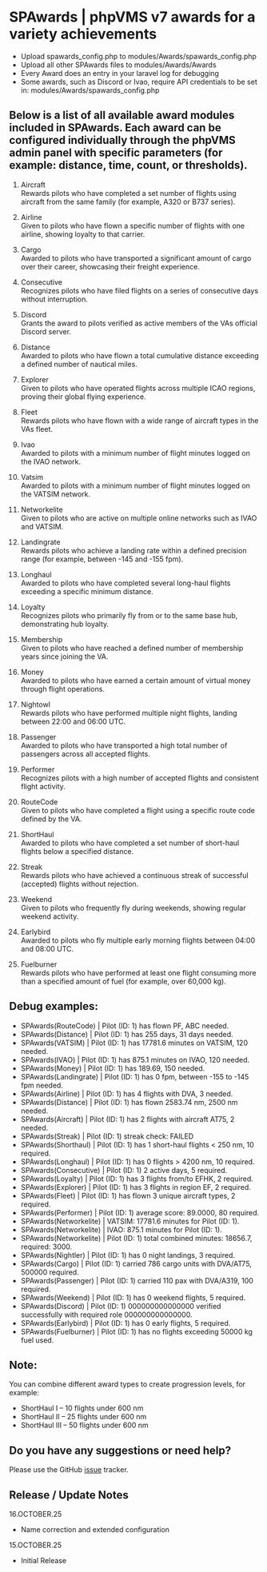 # SPAwards | phpVMS v7 awards for a variety achievements

* Upload spawards_config.php to modules/Awards/spawards_config.php
* Upload all other SPAwards files to modules/Awards/Awards
* Every Award does an entry in your laravel log for debugging
* Some awards, such as Discord or Ivao, require API credentials to be set in: modules/Awards/spawards_config.php

## Below is a list of all available award modules included in SPAwards. Each award can be configured individually through the phpVMS admin panel with specific parameters (for example: distance, time, count, or thresholds).

1. Aircraft<br>
Rewards pilots who have completed a set number of flights using aircraft from the same family (for example, A320 or B737 series).

3. Airline<br>
Given to pilots who have flown a specific number of flights with one airline, showing loyalty to that carrier.

4. Cargo<br>
Awarded to pilots who have transported a significant amount of cargo over their career, showcasing their freight experience.

5. Consecutive<br>
Recognizes pilots who have filed flights on a series of consecutive days without interruption.

6. Discord<br>
Grants the award to pilots verified as active members of the VAs official Discord server.

7. Distance<br>
Awarded to pilots who have flown a total cumulative distance exceeding a defined number of nautical miles.

8. Explorer<br>
Given to pilots who have operated flights across multiple ICAO regions, proving their global flying experience.

9. Fleet<br>
Rewards pilots who have flown with a wide range of aircraft types in the VAs fleet.

10. Ivao<br>
Awarded to pilots with a minimum number of flight minutes logged on the IVAO network.

11. Vatsim<br>
Awarded to pilots with a minimum number of flight minutes logged on the VATSIM network.

12. Networkelite<br>
Given to pilots who are active on multiple online networks such as IVAO and VATSIM.

13. Landingrate<br>
Rewards pilots who achieve a landing rate within a defined precision range (for example, between -145 and -155 fpm).

14. Longhaul<br>
Awarded to pilots who have completed several long-haul flights exceeding a specific minimum distance.

15. Loyalty<br>
Recognizes pilots who primarily fly from or to the same base hub, demonstrating hub loyalty.

16. Membership<br>
Given to pilots who have reached a defined number of membership years since joining the VA.

17. Money<br>
Awarded to pilots who have earned a certain amount of virtual money through flight operations.

18. Nightowl<br>
Rewards pilots who have performed multiple night flights, landing between 22:00 and 06:00 UTC.

19. Passenger<br>
Awarded to pilots who have transported a high total number of passengers across all accepted flights.

20. Performer<br>
Recognizes pilots with a high number of accepted flights and consistent flight activity.

21. RouteCode<br>
Given to pilots who have completed a flight using a specific route code defined by the VA.

22. ShortHaul<br>
Awarded to pilots who have completed a set number of short-haul flights below a specified distance.

23. Streak<br>
Rewards pilots who have achieved a continuous streak of successful (accepted) flights without rejection.

24. Weekend<br>
Given to pilots who frequently fly during weekends, showing regular weekend activity.

25. Earlybird<br>
Awarded to pilots who fly multiple early morning flights between 04:00 and 08:00 UTC.

26. Fuelburner<br>
Rewards pilots who have performed at least one flight consuming more than a specified amount of fuel (for example, over 60,000 kg).

## Debug examples:

* SPAwards(RouteCode) | Pilot (ID: 1) has flown PF, ABC needed.  
* SPAwards(Distance) | Pilot (ID: 1) has 255 days, 31 days needed.  
* SPAwards(VATSIM) | Pilot (ID: 1) has 17781.6 minutes on VATSIM, 120 needed.  
* SPAwards(IVAO) | Pilot (ID: 1) has 875.1 minutes on IVAO, 120 needed.  
* SPAwards(Money) | Pilot (ID: 1) has 189.69, 150 needed.  
* SPAwards(Landingrate) | Pilot (ID: 1) has 0 fpm, between -155 to -145 fpm needed.  
* SPAwards(Airline) | Pilot (ID: 1) has 4 flights with DVA, 3 needed.  
* SPAwards(Distance) | Pilot (ID: 1) has flown 2583.74 nm, 2500 nm needed.  
* SPAwards(Aircraft) | Pilot (ID: 1) has 2 flights with aircraft AT75, 2 needed.  
* SPAwards(Streak) | Pilot (ID: 1) streak check: FAILED  
* SPAwards(Shorthaul) | Pilot (ID: 1) has 1 short-haul flights < 250 nm, 10 required.  
* SPAwards(Longhaul) | Pilot (ID: 1) has 0 flights > 4200 nm, 10 required.  
* SPAwards(Consecutive) | Pilot (ID: 1) 2 active days, 5 required.  
* SPAwards(Loyalty) | Pilot (ID: 1) has 3 flights from/to EFHK, 2 required.  
* SPAwards(Explorer) | Pilot (ID: 1) has 3 flights in region EF, 2 required.  
* SPAwards(Fleet) | Pilot (ID: 1) has flown 3 unique aircraft types, 2 required.  
* SPAwards(Performer) | Pilot (ID: 1) average score: 89.0000,  80 required.  
* SPAwards(Networkelite) | VATSIM: 17781.6 minutes for Pilot (ID: 1).  
* SPAwards(Networkelite) | IVAO: 875.1 minutes for Pilot (ID: 1).  
* SPAwards(Networkelite) | Pilot (ID: 1) total combined minutes: 18656.7, required: 3000.  
* SPAwards(Nightler) | Pilot (ID: 1) has 0 night landings, 3 required.  
* SPAwards(Cargo) | Pilot (ID: 1) carried 786 cargo units with DVA/AT75, 500000 required.  
* SPAwards(Passenger) | Pilot (ID: 1) carried 110 pax with DVA/A319, 100 required.  
* SPAwards(Weekend) | Pilot (ID: 1) has 0 weekend flights, 5 required.  
* SPAwards(Discord) | Pilot (ID: 1) 000000000000000 verified successfully with required role 000000000000000.  
* SPAwards(Earlybird) | Pilot (ID: 1) has 0 early flights, 5 required.  
* SPAwards(Fuelburner) | Pilot (ID: 1) has no flights exceeding 50000 kg fuel used. 

## Note:

You can combine different award types to create progression levels, for example:

- ShortHaul I – 10 flights under 600 nm
- ShortHaul II – 25 flights under 600 nm
- ShortHaul III – 50 flights under 600 nm

## Do you have any suggestions or need help?
Please use the GitHub [issue](https://github.com/PaintSplasher/phpvms7_SPAwards/issues) tracker.

## Release / Update Notes

16.OCTOBER.25

* Name correction and extended configuration

15.OCTOBER.25

* Initial Release


